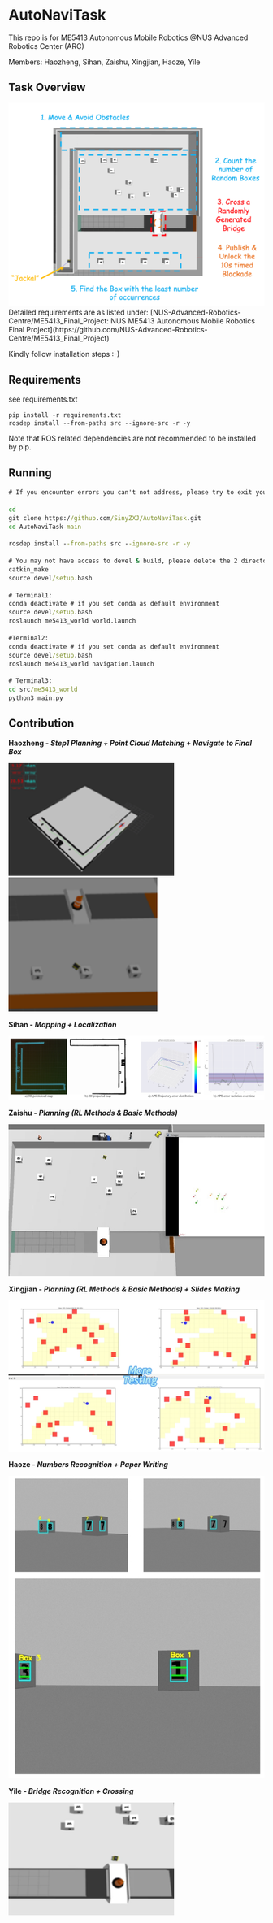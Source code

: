 # AutoNaviTask
 This repo is for ME5413 Autonomous Mobile Robotics @NUS Advanced Robotics Center (ARC)

Members: Haozheng, Sihan, Zaishu, Xingjian, Haoze, Yile

## Task Overview

<img src="pics\task_cover.png" alt="bridge" style="zoom:100%;" />
Detailed requirements are as listed under: [NUS-Advanced-Robotics-Centre/ME5413_Final_Project: NUS ME5413 Autonomous Mobile Robotics Final Project](https://github.com/NUS-Advanced-Robotics-Centre/ME5413_Final_Project)

Kindly follow installation steps :-)

## Requirements

see requirements.txt

```
pip install -r requirements.txt
rosdep install --from-paths src --ignore-src -r -y
```

Note that ROS related dependencies are not recommended to be installed by pip.

## Running

```bat
# If you encounter errors you can't not address, please try to exit your conda environment first.

cd
git clone https://github.com/SinyZXJ/AutoNaviTask.git
cd AutoNaviTask-main

rosdep install --from-paths src --ignore-src -r -y

# You may not have access to devel & build, please delete the 2 directories and run following commands.
catkin_make
source devel/setup.bash

# Terminal1:
conda deactivate # if you set conda as default environment
source devel/setup.bash
roslaunch me5413_world world.launch

#Terminal2:
conda deactivate # if you set conda as default environment
source devel/setup.bash
roslaunch me5413_world navigation.launch

# Terminal3:
cd src/me5413_world
python3 main.py
```

## Contribution

**Haozheng - *Step1 Planning + Point Cloud Matching + Navigate to Final Box***

<img src="pics\t1plan.png" alt="bridge" style="zoom:150%;" />

<img src="pics\select.png" alt="bridge" style="zoom:180%;" />

**Sihan - *Mapping + Localization***

<img src="pics\mapping.png" alt="bridge" style="zoom:100%;" />

**Zaishu - *Planning (RL Methods & Basic Methods)***

<img src="pics\count.png" alt="bridge" style="zoom:60%;" />

**Xingjian - *Planning (RL Methods & Basic Methods) + Slides Making***

<img src="pics\rl.png" alt="bridge" style="zoom:100%;" />

**Haoze - *Numbers Recognition + Paper Writing***

<img src="pics\reco.png" alt="bridge" style="zoom:100%;" />

**Yile - *Bridge Recognition + Crossing***

<img src="pics\bridge.png" alt="bridge" style="zoom:150%;" />
